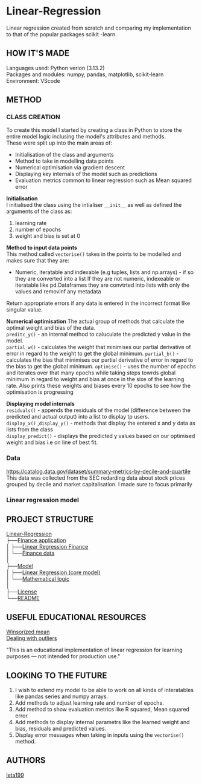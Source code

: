 # Linear-Regression
Linear regression created from scratch and comparing my implementation to that of the popular packages  scikit -learn. 


## HOW IT'S MADE 

Languages used: Python verion (3.13.2)  
Packages and modules: numpy, pandas, matplotlib, scikit-learn  
Environment: VScode  

## METHOD 
### CLASS CREATION  
To create this model I started by creating a class in Python to store the entire model logic inclusing the model's attributes and methods.  
These were split up into the main areas of:
- Initialisation of the class and arguments
- Method to take in modelling data points
- Numerical optimisation via gradient descent
- Displaying key internals of the model such as predictions
- Evaluation metrics common to linear regression such as Mean squared error

**Initialisation**  
I initialised the class using the intialiser  `__init__`  as well as defined the arguments of the class as:
1) learning rate
2) number of epochs
3) weight and bias is set at 0

**Method to input data points**   
This method called `vectorise()` takes in the points to be modelled and makes sure that they are:
- Numeric, iteratable and indexable (e.g tuples, lists and np.arrays) - if so they are converted into a list
If they are not numeric, indexeable or iteratable like pd.Dataframes they are convtrted into lists with only the values and removinf any metadata

Return appropriate errors if any data is entered  in the incorrect format like singular value.

 **Numerical optimisation**
The actual group of  methods that calculate the optimal weight and bias of the data.  
`preditc_y()` - an internal method to caluculate the predicted y value in the model.  
`partial_w()` - calculates the weight that minimises our partial derivative of error in regard to the weight to get the global minimum.
`partial_b()` -calculates the bias that minimises our partial derivative of error in regard to the bias to get the global minimum.
`optimise()` - uses the number of epochs and iterates over that many epochs while taking steps towrds global minimum in regard to weight and bias at once in the sixe of the  learning rate. Also prints these weights and biases every 10 epochs to see how the optimisation is progressing 

**Displaying model internals**   
`residuals()` - appends the residuals of the model (difference between  the predicted and actual output) into a list to display tp users.  
`display_x()` ,`display_y()` - methods that display the entered x and y data as lists from the class  
`display_predict()` - displays the predicted y values based on our optimised weight and bias i.e on line of best fit. 









### Data  
https://catalog.data.gov/dataset/summary-metrics-by-decile-and-quartile
This data was collected from the SEC  redarding data about stock prices grouped by decile and market capitalisation. I made sure to focus primarily 
### Linear regression model 


 ## PROJECT STRUCTURE      
[Linear-Regression](https://github.com/leta199/Linear-Regression)  
├──[Finance application](https://github.com/leta199/Linear-Regression/tree/main/finance_application)  
│  ├──[Linear Regression Finance](https://github.com/leta199/Linear-Regression/blob/main/finance_application/Linear_Regression_Finance.ipynb)   
│  └──[Finance data](https://github.com/leta199/Linear-Regression/blob/main/finance_application/finance_data.csv)  
│  
├──[Model](https://github.com/leta199/Linear-Regression/tree/main/model)  
│  ├──[Linear Regression (core model)](https://github.com/leta199/Linear-Regression/blob/main/model/Linear_Regression.ipynb)  
│  └──[Mathematical logic](https://github.com/leta199/Linear-Regression/blob/main/model/Mathematical%20logic.pdf)  
│  
├──[License](https://github.com/leta199/Linear-Regression/blob/main/LICENSE)  
└──[README](https://github.com/leta199/Linear-Regression/blob/main/README.md)


## USEFUL EDUCATIONAL RESOURCES    
[Winsorized mean](https://www.datacamp.com/tutorial/winsorized-mean)   
[Dealing with outliers](https://www.analyticsvidhya.com/blog/2022/09/dealing-with-outliers-using-the-iqr-method/)

"This is an educational implementation of linear regression for learning purposes — not intended for production use."
## LOOKING TO THE FUTURE  
1) I wish to extend my model to be able to work on all kinds of interatables like pandas series and numpy arrays.
2) Add methods to adjust learning rate and number of epochs.
3) Add method to show evaluation metrics like R squared, Mean squared error. 
4) Add methods to display internal parametrs like the learned weight and bias, residuals and predicted values.
5) Display error messages when taking in inputs using the `vectorise()` method.
   
## AUTHORS 
[leta199](https://github.com/leta199)

